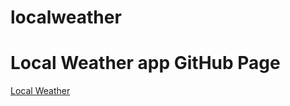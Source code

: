 # localweather
# Local Weather app GitHub Page
<a href="https://anjanthapaliya.github.io/localweather" target="_blank">Local Weather</a>
